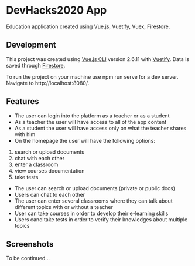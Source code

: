 # DevHacks2020 App

Education application created using Vue.js, Vuetify, Vuex, Firestore.

## Development

This project was created using [Vue.js CLI](https://vuejs.org/) version 2.6.11 with [Vuetify](https://vuetifyjs.com/en/).
Data is saved through [Firestore](https://firebase.google.com/docs/firestore).

To run the project on your machine use npm run serve for a dev server. Navigate to http://localhost:8080/.

## Features

* The user can login into the platform as a teacher or as a student
* As a teacher the user will have access to all of the app content
* As a student the user will have access only on what the teacher shares with him
* On the homepage the user will have the following options: 
 1. search or upload documents
 2. chat with each other
 3. enter a classroom
 4. view courses documentation 
 5. take tests 
* The user can search or upload documents (private or public docs)
* Users can chat to each other
* The user can enter several classrooms where they can talk about different topics with or without a teacher
* User can take courses in order to develop their e-learning skills
* Users cand take tests in order to verify their knowledges about multiple topics

## Screenshots
To be continued...

